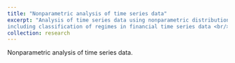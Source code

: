 ```yaml
---
title: "Nonparametric analysis of time series data"
excerpt: "Analysis of time series data using nonparametric distributional techniques, 
including classification of regimes in financial time series data <br/><img src='/images/skmeans.png'>"
collection: research
---
```


Nonparametric analysis of time series data.
